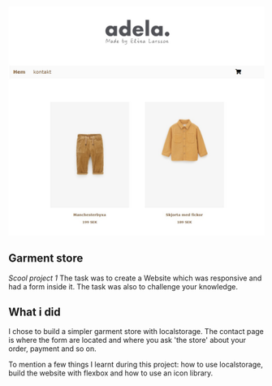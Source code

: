 ![Garment store](/images/webshop.jpg)

## Garment store
*Scool project 1*
The task was to create a Website which was responsive and had a form inside it. The task was also to challenge your knowledge.

## What i did

I chose to build a simpler garment store with localstorage. The contact page is where the form are located and where you ask 'the store' about your order, payment and so on. 

To mention a few things I learnt during this project: how to use localstorage, build the website with flexbox and how to use an icon library. 
